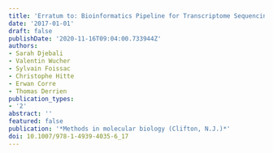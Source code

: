 ```yaml
---
title: 'Erratum to: Bioinformatics Pipeline for Transcriptome Sequencing Analysis.'
date: '2017-01-01'
draft: false
publishDate: '2020-11-16T09:04:00.733944Z'
authors:
- Sarah Djebali
- Valentin Wucher
- Sylvain Foissac
- Christophe Hitte
- Erwan Corre
- Thomas Derrien
publication_types:
- '2'
abstract: ''
featured: false
publication: '*Methods in molecular biology (Clifton, N.J.)*'
doi: 10.1007/978-1-4939-4035-6_17
---
```


